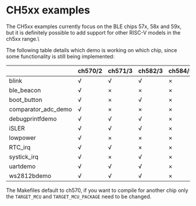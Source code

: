 # CH5xx examples

The CH5xx examples currently focus on the BLE chips 57x, 58x and 59x, but it is definitely possible to add support for other RISC-V models in the ch5xx range.\

The following table details which demo is working on which chip, since some functionality is still being implemented:

|                     | ch570/2 | ch571/3 | ch582/3 | ch584/5 | ch59x |
|---------------------|---------|---------|---------|---------|-------|
| blink               |    √    |    √    |    √    |    ×    |   √   |
| ble_beacon          |    √    |    ×    |    ×    |    ×    |   ×   |
| boot_button         |    √    |    ×    |    √    |    ×    |   √   |
| comparator_adc_demo |    √    |    ×    |    ×    |    ×    |   ×   |
| debugprintfdemo     |    √    |    √    |    √    |    ×    |   √   |
| iSLER               |    √    |    √    |    √    |    ×    |   √   |
| lowpower            |    √    |    ×    |    ×    |    ×    |   √   |
| RTC_irq             |    √    |    √    |    ×    |    ×    |   √   |
| systick_irq         |    √    |    ×    |    √    |    ×    |   √   |
| uartdemo            |    √    |    √    |    √    |    ×    |   √   |
| ws2812bdemo         |    √    |    √    |    √    |    ×    |   √   |

The Makefiles default to ch570, if you want to compile for another chip only the `TARGET_MCU` and `TARGET_MCU_PACKAGE` need to be changed.
